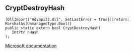 ## CryptDestroyHash

```
[DllImport("Advapi32.dll", SetLastError = true)][return: MarshalAs(UnmanagedType.Bool)]
public static extern bool CryptDestroyHash(
   IntPtr hHash
);
```

[Microsoft documentation](https://docs.microsoft.com/en-us/windows/win32/api/wincrypt/nf-wincrypt-cryptdestroyhash)
